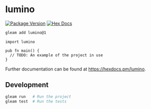 # lumino

[![Package Version](https://img.shields.io/hexpm/v/lumino)](https://hex.pm/packages/lumino)
[![Hex Docs](https://img.shields.io/badge/hex-docs-ffaff3)](https://hexdocs.pm/lumino/)

```sh
gleam add lumino@1
```
```gleam
import lumino

pub fn main() {
  // TODO: An example of the project in use
}
```

Further documentation can be found at <https://hexdocs.pm/lumino>.

## Development

```sh
gleam run   # Run the project
gleam test  # Run the tests
```

